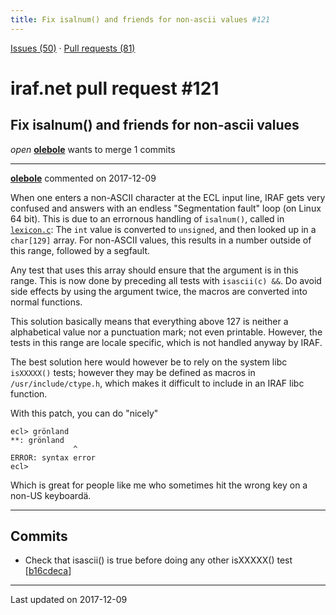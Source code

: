 ```yaml
---
title: Fix isalnum() and friends for non-ascii values #121
---
```


[Issues (50)](https://iraf-community.github.io/iraf-v216/issues) · [Pull requests (81)](https://iraf-community.github.io/iraf-v216/issues/pulls)

# iraf.net pull request #121
## Fix isalnum() and friends for non-ascii values
*open* **[olebole](https://github.com/olebole)** wants to merge 1 commits

- - - -

**[olebole](https://github.com/olebole)** commented on 2017-12-09

When one enters a non-ASCII character at the ECL input line, IRAF gets very confused and answers with an endless "Segmentation fault" loop (on Linux 64 bit). This is due to an errornous handling of `isalnum()`, called in [`lexicon.c`](https://github.com/iraf-community/iraf/blob/9590f45760a4791f3305407fb51c87f1282b32be/pkg/ecl/lexicon.c#L595): The `int` value is converted to `unsigned`, and then looked up in a `char[129]` array. For non-ASCII values, this results in a number outside of this range, followed by a segfault.  
  
Any test that uses this array should ensure that the argument is in this range. This is now done by preceding all tests with `isascii(c) &&`. Do avoid side effects by using the argument twice, the macros are converted into normal functions.  
  
This solution basically means that everything above 127 is neither a alphabetical value nor a punctuation mark; not even printable. However, the tests in this range are locale specific, which is not handled anyway by IRAF.  
  
The best solution here would however be to rely on the system libc `isXXXXX()` tests; however they may be defined as macros in `/usr/include/ctype.h`, which makes it difficult to include in an IRAF libc function.  
  
With this patch, you can do "nicely"  
  
```  
ecl> grönland  
**: grönland  
              ^  
ERROR: syntax error  
ecl>   
```  
  
Which is great for people like me who sometimes hit the wrong key on a non-US keyboardä.
- - - -

## Commits

* Check that isascii() is true before doing any other isXXXXX() test [[b16cdeca](https://github.com/iraf-community/iraf/commit/b16cdecad066925a2fd18d95890ec947bae04084)]

- - - -

Last updated on 2017-12-09

